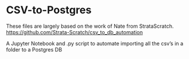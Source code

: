 # CSV-to-Postgres
These files are largely based on the work of Nate from StrataScratch. https://github.com/Strata-Scratch/csv_to_db_automation

A Jupyter Notebook and .py script to automate importing all the csv’s in a folder to a Postgres DB
